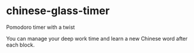 # chinese-glass-timer
Pomodoro timer with a twist

You can manage your deep work time and learn a new Chinese word after each block. 
